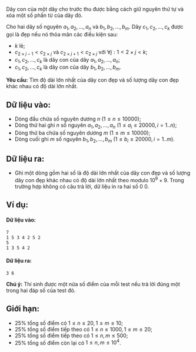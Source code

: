 <!--**<center>NGUỒN: ĐỀ THI CHỌN ĐỘI TUYỂN HSGQG NĂM 2018 - 2019 - HÀ NAM</center>**-->

Dãy con của một dãy cho trước thu được bằng cách giữ nguyên thứ tự và xóa một số phần từ của dãy đó.

Cho hai dãy số nguyên $a_1, a_2,…,a_n$ và $b_1, b_2,…,b_m$. Dãy $c_1, c_2,…,c_k$ được gọi là đẹp nếu nó thỏa mãn các điều kiện sau:
- $k$ lẻ;
- $c_{2×j-1}<c_{2×j}$ và $c_{2×j+1} < c_{2×j}$ với $∀j:1< 2×j < k$;
- $c_1, c_2,…,c_k$ là dãy con của dãy $a_1, a_2,…,a_n$;
- $c_1, c_2,…,c_k$ là dãy con của dãy $b_1, b_2,…,b_m$.

**Yêu cầu:** Tìm độ dài lớn nhất của dãy con đẹp và số lượng dãy con đẹp khác nhau có độ dài lớn nhất.

## Dữ liệu vào:
- Dòng đầu chứa số nguyên dương $n\ (1≤n≤10000)$;
- Dòng thứ hai ghi $n$ số nguyên $a_1,a_2,…,a_n\ (1≤a_i≤20000,i=1..n)$;
- Dòng thứ ba chứa số nguyên dương $m\ (1≤m≤10000)$;
- Dòng cuối ghi $m$ số nguyên $b_1,b_2,…,b_m\ (1≤b_i≤20000,i=1..m)$.

## Dữ liệu ra:
- Ghi một dòng gồm hai số là độ dài lớn nhất của dãy con đẹp và số lượng dãy con đẹp khác nhau có độ dài lớn nhất theo modulo $10^9+9$. Trong trường hợp không có câu trả lời, dữ liệu in ra hai số $0\ 0$.

## Ví dụ:
#### Dữ liệu vào:
```
7
1 5 3 4 2 5 2
5
1 3 5 4 2
```

#### Dữ liệu ra:
```
3 6
```

**Chú ý:** Thí sinh được một nửa số điểm của mỗi test nếu trả lời đúng một trong hai đáp số của test đó.

## Giới hạn:
- $25\%$ tổng số điểm có $1≤n≤20,1≤m≤10$;
- $25\%$ tổng số điểm tiếp theo có $1≤n≤1000,1≤m≤20$;
- $25\%$ tổng số điểm tiếp theo có $1≤n,m≤500$;
- $25\%$ tổng số điểm còn lại có $1≤n,m≤10^4$.